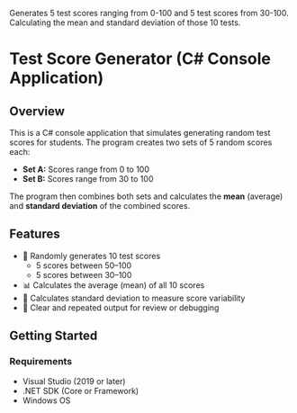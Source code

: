 Generates 5 test scores ranging from 0-100 and 5 test scores from 30-100.
Calculating the mean and standard deviation of those 10 tests.
# Test Score Generator (C# Console Application)

## Overview

This is a C# console application that simulates generating random test scores for students. The program creates two sets of 5 random scores each:

- **Set A:** Scores range from 0 to 100  
- **Set B:** Scores range from 30 to 100  

The program then combines both sets and calculates the **mean** (average) and **standard deviation** of the combined scores.

## Features

- 🎲 Randomly generates 10 test scores
  - 5 scores between 50–100
  - 5 scores between 30–100
- 📊 Calculates the average (mean) of all 10 scores
- 🧠 Calculates standard deviation to measure score variability
- 🔁 Clear and repeated output for review or debugging

## Getting Started

### Requirements

- Visual Studio (2019 or later)
- .NET SDK (Core or Framework)
- Windows OS
